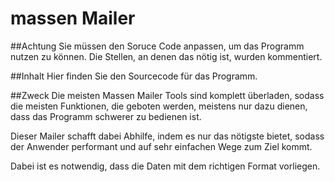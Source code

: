 ﻿# massen Mailer


##Achtung
Sie müssen den Soruce Code anpassen, um das Programm nutzen zu können. Die Stellen, an denen das nötig ist, wurden kommentiert.

##Inhalt
Hier finden Sie den Sourcecode für das Programm.

##Zweck
Die meisten Massen Mailer Tools sind komplett überladen, sodass die meisten Funktionen, die geboten werden, meistens nur dazu dienen, dass das Programm schwerer zu bedienen ist.

Dieser Mailer schafft dabei Abhilfe, indem es nur das nötigste bietet, sodass der Anwender performant und auf sehr einfachen Wege zum Ziel kommt.

Dabei ist es notwendig, dass die Daten mit dem richtigen Format vorliegen.